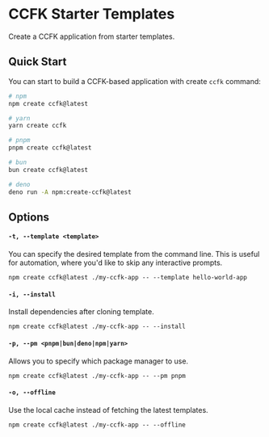 # CCFK Starter Templates

Create a CCFK application from starter templates.

## Quick Start

You can start to build a CCFK-based application with create `ccfk` command:

```bash
# npm
npm create ccfk@latest

# yarn
yarn create ccfk

# pnpm
pnpm create ccfk@latest

# bun
bun create ccfk@latest

# deno
deno run -A npm:create-ccfk@latest
```

## Options

#### `-t, --template <template>`

You can specify the desired template from the command line. This is useful for automation, where you'd like to skip any interactive prompts.

```
npm create ccfk@latest ./my-ccfk-app -- --template hello-world-app
```

#### `-i, --install`

Install dependencies after cloning template.

```
npm create ccfk@latest ./my-ccfk-app -- --install
```

#### `-p, --pm <pnpm|bun|deno|npm|yarn>`

Allows you to specify which package manager to use.

```
npm create ccfk@latest ./my-ccfk-app -- --pm pnpm
```

#### `-o, --offline`

Use the local cache instead of fetching the latest templates.

```
npm create ccfk@latest ./my-ccfk-app -- --offline
```
